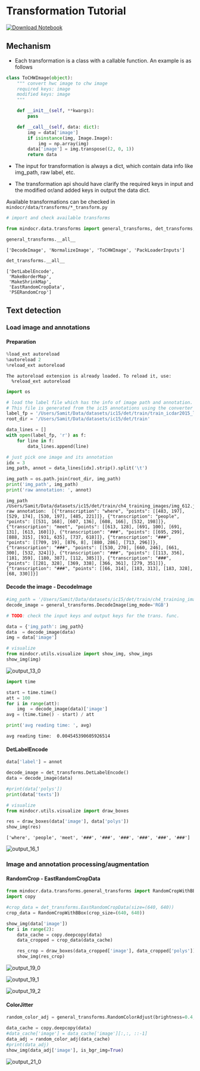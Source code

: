# Transformation Tutorial

[![Download Notebook](https://mindspore-website.obs.cn-north-4.myhuaweicloud.com/website-images/r1.8/resource/_static/logo_notebook.png)](https://download.mindspore.cn/toolkits/mindocr/tutorials/transform_tutorial.ipynb)&emsp;

## Mechanism

- Each transformation is a class with a callable function. An example is as follows

```python
class ToCHWImage(object):
    """ convert hwc image to chw image
    required keys: image
    modified keys: image
    """

    def __init__(self, **kwargs):
        pass

    def __call__(self, data: dict):
        img = data['image']
        if isinstance(img, Image.Image):
            img = np.array(img)
        data['image'] = img.transpose((2, 0, 1))
        return data
```

- The input for transformation is always a dict, which contain data info like img_path, raw label, etc.

- The transformation api should have clarify the required keys in input and the modified or/and added keys in output the data dict.

Available transformations can be checked in `mindocr/data/transforms/*_transform.py`


```python
# import and check available transforms

from mindocr.data.transforms import general_transforms, det_transforms, rec_transforms
```


```python
general_transforms.__all__
```




    ['DecodeImage', 'NormalizeImage', 'ToCHWImage', 'PackLoaderInputs']




```python
det_transforms.__all__
```




    ['DetLabelEncode',
     'MakeBorderMap',
     'MakeShrinkMap',
     'EastRandomCropData',
     'PSERandomCrop']



## Text detection

### Load image and annotations

#### Preparation


```python
%load_ext autoreload
%autoreload 2
%reload_ext autoreload
```

    The autoreload extension is already loaded. To reload it, use:
      %reload_ext autoreload



```python
import os

# load the label file which has the info of image path and annotation.
# This file is generated from the ic15 annotations using the converter script.
label_fp = '/Users/Samit/Data/datasets/ic15/det/train/train_icdar2015_label.txt'
root_dir = '/Users/Samit/Data/datasets/ic15/det/train'

data_lines = []
with open(label_fp, 'r') as f:
    for line in f:
        data_lines.append(line)

# just pick one image and its annotation
idx = 3
img_path, annot = data_lines[idx].strip().split('\t')

img_path = os.path.join(root_dir, img_path)
print('img_path', img_path)
print('raw annotation: ', annot)


```

    img_path /Users/Samit/Data/datasets/ic15/det/train/ch4_training_images/img_612.jpg
    raw annotation:  [{"transcription": "where", "points": [[483, 197], [529, 174], [530, 197], [485, 221]]}, {"transcription": "people", "points": [[531, 168], [607, 136], [608, 166], [532, 198]]}, {"transcription": "meet", "points": [[613, 128], [691, 100], [691, 131], [613, 160]]}, {"transcription": "###", "points": [[695, 299], [888, 315], [931, 635], [737, 618]]}, {"transcription": "###", "points": [[709, 19], [876, 8], [880, 286], [713, 296]]}, {"transcription": "###", "points": [[530, 270], [660, 246], [661, 300], [532, 324]]}, {"transcription": "###", "points": [[113, 356], [181, 359], [180, 387], [112, 385]]}, {"transcription": "###", "points": [[281, 328], [369, 338], [366, 361], [279, 351]]}, {"transcription": "###", "points": [[66, 314], [183, 313], [183, 328], [68, 330]]}]


#### Decode the image  -  DecodeImage


```python
#img_path = '/Users/Samit/Data/datasets/ic15/det/train/ch4_training_images/img_1.jpg'
decode_image = general_transforms.DecodeImage(img_mode='RGB')

# TODO: check the input keys and output keys for the trans. func.

data = {'img_path': img_path}
data  = decode_image(data)
img = data['image']

# visualize
from mindocr.utils.visualize import show_img, show_imgs
show_img(img)
```


![output_13_0](https://user-images.githubusercontent.com/20376974/228160967-262e9fe3-1118-49b2-b269-156e44761edf.png)



```python
import time

start = time.time()
att = 100
for i in range(att):
    img  = decode_image(data)['image']
avg = (time.time() - start) / att

print('avg reading time: ', avg)
```

    avg reading time:  0.004545390605926514


#### DetLabelEncode


```python
data['label'] = annot

decode_image = det_transforms.DetLabelEncode()
data = decode_image(data)

#print(data['polys'])
print(data['texts'])

# visualize
from mindocr.utils.visualize import draw_boxes

res = draw_boxes(data['image'], data['polys'])
show_img(res)

```

    ['where', 'people', 'meet', '###', '###', '###', '###', '###', '###']



![output_16_1](https://user-images.githubusercontent.com/20376974/228161131-c11209d1-f3f0-4a8c-a763-b72d729a4084.png)


### Image and annotation processing/augmentation

#### RandomCrop - EastRandomCropData


```python
from mindocr.data.transforms.general_transforms import RandomCropWithBBox
import copy

#crop_data = det_transforms.EastRandomCropData(size=(640, 640))
crop_data = RandomCropWithBBox(crop_size=(640, 640))

show_img(data['image'])
for i in range(2):
    data_cache = copy.deepcopy(data)
    data_cropped = crop_data(data_cache)

    res_crop = draw_boxes(data_cropped['image'], data_cropped['polys'])
    show_img(res_crop)
```


![output_19_0](https://user-images.githubusercontent.com/20376974/228161220-c56ebd8d-37a0-48a8-9746-3c8da0eaddbb.png)



![output_19_1](https://user-images.githubusercontent.com/20376974/228161306-8359d0b5-f77d-4ec6-8192-fecdaa4c8a1e.png)



![output_19_2](https://user-images.githubusercontent.com/20376974/228161334-8232f0ac-7ca0-49d6-b15a-45b58cb80003.png)


#### ColorJitter


```python
random_color_adj = general_transforms.RandomColorAdjust(brightness=0.4, saturation=0.5)

data_cache = copy.deepcopy(data)
#data_cache['image'] = data_cache['image'][:,:, ::-1]
data_adj = random_color_adj(data_cache)
#print(data_adj)
show_img(data_adj['image'], is_bgr_img=True)
```


![output_21_0](https://user-images.githubusercontent.com/20376974/228161397-c64faae6-b4a2-41ff-9531-5bced781fd9d.png)
